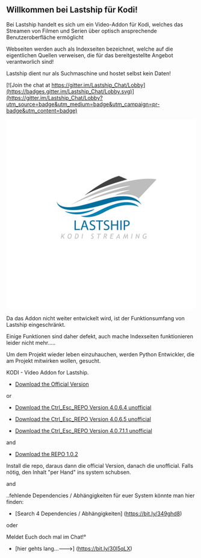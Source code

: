 
## Willkommen bei Lastship für Kodi!

Bei Lastship handelt es sich um ein Video-Addon für Kodi, welches das Streamen von Filmen und Serien über optisch ansprechende Benutzeroberfläche ermöglicht

Webseiten werden auch als Indexseiten bezeichnet, welche auf die eigentlichen Quellen verweisen, die für das bereitgestellte Angebot verantworlich sind! 

Lastship dient nur als Suchmaschine und hostet selbst kein Daten!

[![Join the chat at https://gitter.im/Lastship_Chat/Lobby](https://badges.gitter.im/Lastship_Chat/Lobby.svg)](https://gitter.im/Lastship_Chat/Lobby?utm_source=badge&utm_medium=badge&utm_campaign=pr-badge&utm_content=badge)


![Lastship](icon.png)

Da das Addon nicht weiter entwickelt wird, ist der Funktionsumfang von Lastship eingeschränkt.

Einige Funktionen sind daher defekt, auch mache Indexseiten funktionieren leider nicht mehr.....


Um dem Projekt wieder leben einzuhauchen, werden Python Entwickler, die am Projekt mitwirken wollen, gesucht.


KODI - Video Addon for Lastship.

* [Download the Official Version](https://bit.ly/3n2T7Od)


or


* [Download the Ctrl_Esc_REPO Version 4.0.6.4 unofficial](https://bit.ly/2Dv27th)

* [Download the Ctrl_Esc_REPO Version 4.0.6.5 unofficial](https://bit.ly/3igxgiw)

* [Download the Ctrl_Esc_REPO Version 4.0.7.1.1 unofficial](https://bit.ly/30i4qIB)

and

* [Download the REPO 1.0.2](https://bit.ly/3kXxWep)

Install die repo, daraus dann die official Version, danach die unofficial.
Falls nötig, den Inhalt "per Hand" ins system schubsen.

and

..fehlende Dependencies / Abhängigkeiten für euer System
könnte man hier finden:
* [Search 4 Dependencies / Abhängigkeiten] (https://bit.ly/349ghd8)

oder

Meldet Euch doch mal im Chat!°

* [hier gehts lang...--->] (https://bit.ly/30l5qLX)



